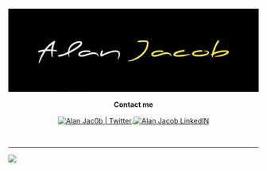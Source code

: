 

<p align="center">
  <img src="https://github.com/AlanJacobdev/AlanJacobdev/blob/main/cover.jpg" alt="Cover"/>
</p>

<p align="center">
  <b>Contact me</b>
</p>
<p align="center">
  <a href="https://mobile.twitter.com/alanjac0b">
    <img align="center" alt="Alan Jac0b | Twitter" width="36px" src="https://raw.githubusercontent.com/peterthehan/peterthehan/master/assets/twitter.svg" />
  </a>

  <a href="https://fr.linkedin.com/in/alan-jacob">
    <img align="center" alt="Alan Jacob LinkedIN" width="36px" src="https://raw.githubusercontent.com/peterthehan/peterthehan/master/assets/linkedin.svg" />
  </a>
</p>
</br>
<hr>

![](https://visitor-badge.glitch.me/badge?page_id=AlanJacobdev.AlanJacobdev)
